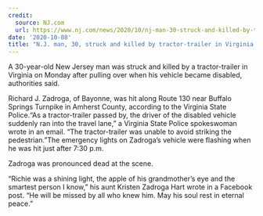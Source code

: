 ```yaml
---
credit:
  source: NJ.com
  url: https://www.nj.com/news/2020/10/nj-man-30-struck-and-killed-by-tractor-trailer-in-virginia.html
date: '2020-10-08'
title: "N.J. man, 30, struck and killed by tractor-trailer in Virginia."
---
```

A 30-year-old New Jersey man was struck and killed by a tractor-trailer in Virginia on Monday after pulling over when his vehicle became disabled, authorities said.

Richard J. Zadroga, of Bayonne, was hit along Route 130 near Buffalo Springs Turnpike in Amherst County, according to the Virginia State Police.“As a tractor-trailer passed by, the driver of the disabled vehicle suddenly ran into the travel lane,” a Virginia State Police spokeswoman wrote in an email. “The tractor-trailer was unable to avoid striking the pedestrian.”The emergency lights on Zadroga’s vehicle were flashing when he was hit just after 7:30 p.m.

Zadroga was pronounced dead at the scene.

“Richie was a shining light, the apple of his grandmother’s eye and the smartest person I know,” his aunt Kristen Zadroga Hart wrote in a Facebook post. “He will be missed by all who knew him. May his soul rest in eternal peace.”
